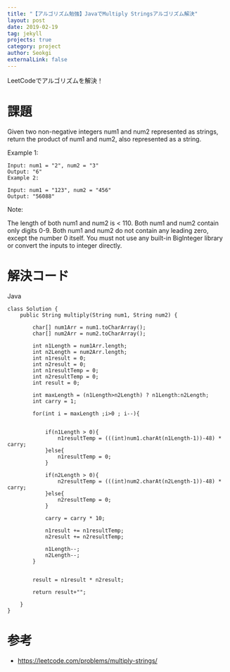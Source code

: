 ```yaml
---
title: "【アルゴリズム勉強】JavaでMultiply Stringsアルゴリズム解決"
layout: post
date: 2019-02-19
tag: jekyll
projects: true
category: project
author: Seokgi
externalLink: false
---
```


LeetCodeでアルゴリズムを解決！

# 課題
Given two non-negative integers num1 and num2 represented as strings, return the product of num1 and num2, also represented as a string.

Example 1:

```shell
Input: num1 = "2", num2 = "3"
Output: "6"
Example 2:
```
```shell
Input: num1 = "123", num2 = "456"
Output: "56088"
```
Note:

The length of both num1 and num2 is < 110.
Both num1 and num2 contain only digits 0-9.
Both num1 and num2 do not contain any leading zero, except the number 0 itself.
You must not use any built-in BigInteger library or convert the inputs to integer directly.

# 解決コード
Java

```shell
class Solution {
    public String multiply(String num1, String num2) {
        
        char[] num1Arr = num1.toCharArray();
        char[] num2Arr = num2.toCharArray();
    
        int n1Length = num1Arr.length;
        int n2Length = num2Arr.length;
        int n1result = 0;
        int n2result = 0;
        int n1resultTemp = 0;
        int n2resultTemp = 0;
        int result = 0;
        
        int maxLength = (n1Length>n2Length) ? n1Length:n2Length;
        int carry = 1;
        
        for(int i = maxLength ;i>0 ; i--){
            
            
            if(n1Length > 0){
                n1resultTemp = (((int)num1.charAt(n1Length-1))-48) * carry;
            }else{
                n1resultTemp = 0;
            }
            
            if(n2Length > 0){
                n2resultTemp = (((int)num2.charAt(n2Length-1))-48) * carry;
            }else{
                n2resultTemp = 0;
            }
            
            carry = carry * 10;
            
            n1result += n1resultTemp;
            n2result += n2resultTemp;
            
            n1Length--;
            n2Length--;
        }
        
        
        result = n1result * n2result;
        
        return result+"";
        
    }
}

```



# 参考
- https://leetcode.com/problems/multiply-strings/
